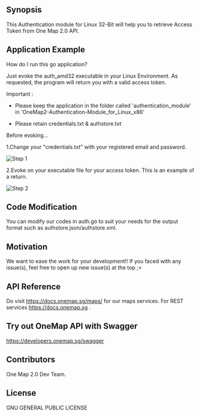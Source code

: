 ## Synopsis

This Authentication module for Linux 32-Bit will help you to retrieve Access Token from One Map 2.0 API.  

## Application Example

How do I run this go application?

Just evoke the auth_amd32 executable in your Linux Environment. As requested, the program will return you with a valid access token.

Important : 
- Please keep the application in the folder called 'authentication_module' in 'OneMap2-Authentication-Module_for_Linux_x86'

- Please retain credentials.txt & authstore.txt

Before evoking...

1.Change your "credentials.txt" with your registered email and password.

![Step 1](https://github-images.onemap.sg/credsfile.PNG)

2.Evoke on your executable file for your access token. This is an example of a return.

![Step 2](https://github-images.onemap.sg/ubuntu_run.PNG)

## Code Modification

You can modify our codes in auth.go to suit your needs for the output format such as authstore.json/authstore.xml.

## Motivation

We want to ease the work for your development!! If you faced with any issue(s), feel free to open up new issue(s) at the top ;>

## API Reference

Do visit https://docs.onemap.sg/maps/ for our maps services. For REST services https://docs.onemap.sg .

## Try out OneMap API with Swagger

https://developers.onemap.sg/swagger

## Contributors

One Map 2.0 Dev Team. 

## License

GNU GENERAL PUBLIC LICENSE
